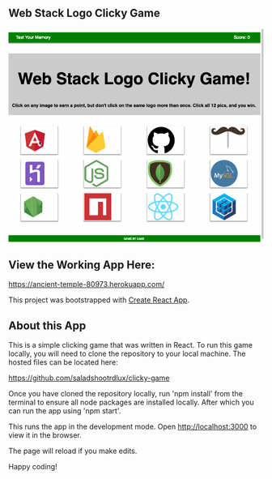 ## Web Stack Logo Clicky Game

![alt text](https://github.com/saladshootrdlux/clicky-game/blob/master/webstackclickygame.gif?raw=true "Working App Demo Gif")

## View the Working App Here:
https://ancient-temple-80973.herokuapp.com/

This project was bootstrapped with [Create React App](https://github.com/facebook/create-react-app).

## About this App

This is a simple clicking game that was written in React. To run this game locally, you will need to clone the repository to your local machine. The hosted files can be located here:

https://github.com/saladshootrdlux/clicky-game

Once you have cloned the repository locally, run 'npm install' from the terminal to ensure all node packages are installed locally. After which you can run the app using 'npm start'.

This runs the app in the development mode. Open [http://localhost:3000](http://localhost:3000) to view it in the browser.

The page will reload if you make edits.

Happy coding!

